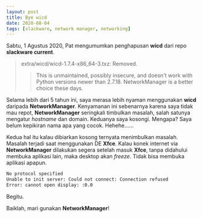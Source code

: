 ```yaml
---
layout: post
title: Bye wicd
date: 2020-08-04
tags: [slackware, network manager, networking]
---
```

Sabtu, 1 Agustus 2020, Pat mengumumkan penghapusan **wicd** dari repo **slackware current**.

> extra/wicd/wicd-1.7.4-x86\_64-3.txz:  Removed.
>>   This is unmaintained, possibly insecure, and doesn't work with Python
>>  versions newer than 2.7.18. NetworkManager is a better choice these days.

Selama lebih dari 5 tahun ini, saya merasa lebih nyaman menggunakan **wicd** daripada **NetworkManager**. Kenyamanan ini sebenarnya karena saya tidak mau repot, **NetworkManager** seringkali timbulkan masalah, salah satunya mengatur _hostname_ dan domain. Keduanya saya kosongi. Mengapa? Saya belum kepikiran nama apa yang cocok. Hehehe...... 

Kedua hal itu kalau dibiarkan kosong ternyata menimbulkan masalah. Masalah terjadi saat menggunakan DE **Xfce**. Kalau konek internet via **NetworkManager** dilakukan segera setelah masuk **Xfce**, tanpa didahului membuka aplikasi lain, maka desktop akan _freeze_. Tidak bisa membuka aplikasi apapun.
```bash
No protocol specified
Unable to init server: Could not connect: Connection refused
Error: cannot open display: :0.0
```
Begitu.

Baiklah, mari gunakan **NetworkManager**! 
